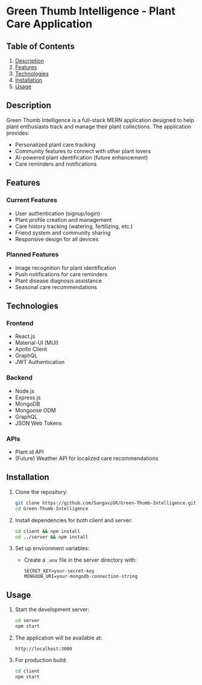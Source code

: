 # Green Thumb Intelligence - Plant Care Application

## Table of Contents
1. [Description](#description)
2. [Features](#features)
3. [Technologies](#technologies)
4. [Installation](#installation)
5. [Usage](#usage)

## Description

Green Thumb Intelligence is a full-stack MERN application designed to help plant enthusiasts track and manage their plant collections. The application provides:

- Personalized plant care tracking
- Community features to connect with other plant lovers
- AI-powered plant identification (future enhancement)
- Care reminders and notifications

## Features

### Current Features
- User authentication (signup/login)
- Plant profile creation and management
- Care history tracking (watering, fertilizing, etc.)
- Friend system and community sharing
- Responsive design for all devices

### Planned Features
- Image recognition for plant identification
- Push notifications for care reminders
- Plant disease diagnosis assistance
- Seasonal care recommendations

## Technologies

### Frontend
- React.js
- Material-UI (MUI)
- Apollo Client
- GraphQL
- JWT Authentication

### Backend
- Node.js
- Express.js
- MongoDB
- Mongoose ODM
- GraphQL
- JSON Web Tokens

### APIs
-  Plant.id API
- (Future) Weather API for localized care recommendations

## Installation

1. Clone the repository:
   ```bash
   git clone https://github.com/SangaviGR/Green-Thumb-Intelligence.git
   cd Green-Thumb-Intelligence
   ```

2. Install dependencies for both client and server:
   ```bash
   cd client && npm install
   cd ../server && npm install
   ```

3. Set up environment variables:
   - Create a `.env` file in the server directory with:
     ```
     SECRET_KEY=your-secret-key
     MONGODB_URI=your-mongodb-connection-string
     ```


## Usage

1. Start the development server:
   ```bash
   cd server
   npm start
   ```

2. The application will be available at:
   ```
   http://localhost:3000
   ```

3. For production build:
   ```bash
   cd client
   npm start
   ```
